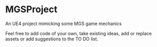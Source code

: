 # MGSProject
An UE4 project mimicking some MGS game mechanics

Feel free to add code of your own, take existing ideas, add or replace assets or add suggestions to the TO DO list.
